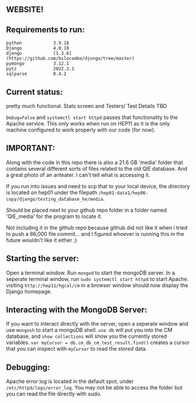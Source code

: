 WEBSITE!
-
Requirements to run:
-
```
python            3.9.18
Django            4.0.10
djongo            [1.3.6](https://github.com/bslocombe/djongo/tree/master)
pymongo           3.12.1
pytz              2022.2.1
sqlparse          0.4.2
```

Current status:
-
pretty much functional. Stats screen and Testers/ Test Details TBD

```Debug=False``` and ```systemctl start httpd``` passes that functionality to the Apache service. This only works when run on HEP11 as it is the only machine configured to work properly with our code (for now).

IMPORTANT:
-
Along with the code in this repo there is also a 21.6 GB 'media' folder that contains several different sorts of files related to the old QIE database. And a great photo of an anteater. I can't tell what is accessing it.

If you run into issues and need to scp that to your local device, the directory is located on hep01 under the filepath ```/hep01-data1/hep06-copy/django/testing_database_he/media```.

Should be placed next to your github repo folder in a folder named 'QIE_media' for the program to locate it. 

Not including it in the github repo because github did not like it when i tried to push a 86,000 file commit... and I figured whoever is running this in the future wouldn't like it either ;)


Starting the server:
-
Open a terminal window. Run ```mongod``` to start the mongoDB server.
In a seperate terminal window, run ```sudo systemctl start httpd``` to start Apache.
visiting ```http://hep11/hgcal/cm``` in a browser window should now display the Django homepage.

Interacting with the MongoDB Server:
-
If you want to interact directly with the server, open a seperate window and use ```mongosh``` to start a mongoDB shell.
```use db``` will put you into the CM database, and ```show collections``` will show you the currently stored variables. 
```var myCursor = db.cm_db_cm_test_result.find()``` creates a cursor that you can inspect with ```myCursor``` to read the stored data. 

Debugging:
-
Apache error log is located in the default spot, under ```/etc/httpd/logs/error_log```. You may not be able to access the folder but you can read the file directly with sudo. 
